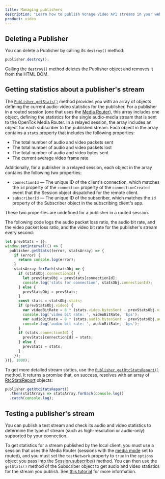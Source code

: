 ```yaml
---
title: Managing publishers
description: "Learn how to publish Vonage Video API streams in your web application. Once you have connected to a session, you can send video, audio, and messages by publishing a stream."
product: video
---
```


## Deleting a Publisher

You can delete a Publisher by calling its `destroy()` method:

```js
publisher.destroy();
```    

Calling the `destroy()` method deletes the Publisher object and removes it from the HTML DOM.

## Getting statistics about a publisher's stream

The [`Publisher.getStats()`](/sdk/stitch/video-js-reference/Publisher.html#getStats) method provides you with an array of objects defining the current audio-video statistics for the publisher. For a publisher in a routed session (one that uses the [Media Router](/video/guides/create-session#the-media-router-and-media-modes)), this array includes one object, defining the statistics for the single audio-media stream that is sent to the OpenTok Media Router. In a relayed session, the array includes an object for each subscriber to the published stream. Each object in the array contains a `stats` property that includes the following properties:

* The total number of audio and video packets sent
* The total number of audio and video packets lost
* The total number of audio and video bytes sent
* The current average video frame rate

Additionally, for a publisher in a relayed session, each object in the array contains the following two properties:

* `connectionId` — The unique ID of the client's connection, which matches the `id` property of the `connection` property of the `connectionCreated` event that the Session object dispatched for the remote client.
* `subscriberId` — The unique ID of the subscriber, which matches the `id` property of the Subscriber object in the subscribing client's app.

These two properties are undefined for a publisher in a routed session.

The following code logs the audio packet loss ratio, the audio bit rate, and the video packet loss ratio, and the video bit rate for the publisher's stream every second:

```js
let prevStats = {};
window.setInterval(() => {
  publisher.getStats((error, statsArray) => {
    if (error) {
      return console.log(error);
    }
    statsArray.forEach(statsObj => {
      if (statsObj.connectionId) {
        let prevStatsObj = prevStats[connectionId];
        console.log('stats for connection', statsObj.connectionId);
      } else {
        prevStatsObj = prevStats;
      }
      const stats = statsObj.stats;
      if (prevStatsObj.video) {
        var videoBitRate = 8 * (stats.video.bytesSent - prevStatsObj.video.bytesSent);
        console.log('video bit rate: ', videoBitRate, 'bps');
        var audioBitRate = 8 * (stats.audio.bytesSent - prevStatsObj.audio.bytesSent);
        console.log('audio bit rate: ', audioBitRate, 'bps');
      }
      if (stats.connectionId) {
        prevStats[connectionId] = stats;
      } else {
        prevStats = stats;
      }
    });
})}, 1000);
```

To get more detailed stream statics, use the [`Publisher.getRtcStatsReport()`](/sdk/stitch/video-js-reference/Publisher.html#getRtcStatsReport) method. It returns a promise that, on success, resolves with an array of [RtcStatsReport](https://developer.mozilla.org/en-US/docs/Web/API/RTCStatsReport) objects:

```js
publisher.getRtcStatsReport()
  .then(statArrays => statsArray.forEach(console.log))
  .catch(console.log);
```

## Testing a publisher's stream

You can publish a test stream and check its audio and video statistics to determine the type of stream (such as high-resolution or audio-only) supported by your connection.

To get statistics for a stream published by the local client, you must use a session that uses the  Media Router (sessions with the [media mode](/video/guides/create-session#the-media-router-and-media-modes) set to routed), and you must set the `testNetwork` property to `true` in the `options` object you pass into the [Session.subscribe()](/sdk/stitch/video-js-reference/Session.html#subscribe) method. You can then use the `getStats()` method of the Subscriber object to get audio and video statistics for the stream you publish. See [this tutorial](/video/tutorials/subscribe-streams) for more information.